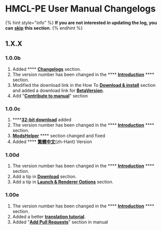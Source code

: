 # HMCL-PE User Manual Changelogs

{% hint style="info" %}
**If you are not interested in updating the log, you can** [**skip**](../how-to-download-and-install/download.md) **this section.**
{% endhint %}

## 1.X.X

### 1.0.0b

1. Added **** [**Changelogs**](hmcl-pe-user-manual-changelogs.md) section.
2. The version number has been changed in the **** [**Introduction**](broken-reference) **** section.
3. Modified the download link in the How To [**Download & install**](../how-to-download-and-install/download.md) section and added a download link for [**BetaVersion**](../how-to-download-and-install/download.md#beta-version-provided-by-legacygamerhd).
4. Add "[**Contribute to manual**](contribute-to-manual.md)" section

### 1.0.0c

1. ****[**32-bit download**](../how-to-download-and-install/download.md#beta-versionb-32-bit) added
2. The version number has been changed in the **** [**Introduction**](broken-reference) **** section.
3. [**ModsHelper**](broken-reference) **** section changed and fixed
4. Added **** [**繁體中文**](https://mc-shengxia.gitbook.io/hmclpe-user-manual-zhhant/)(zh-Hant) Version

### 1.00d

1. The version number has been changed in the **** [**Introduction**](broken-reference) **** section.
2. Add a tip in [**Download**](../how-to-download-and-install/download.md) section.
3. Add a tip in [**Launch & Renderer Options**](../basic-settings/global-game-settings/launch-and-renderer-options.md) section.

### 1.00e

1. The version number has been changed in the **** [**Introduction**](broken-reference) **** section.
2. Added a better [**translation tutorial**](contribute-to-manual.md#being-a-translator).
3. Added "[**Add Pull Requests**](../asking-questions-by-third-party-software/github/add-pull-requests-wip.md)" section in manual



